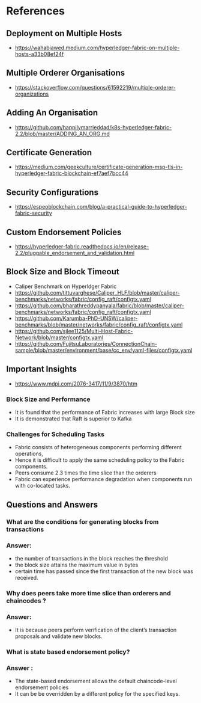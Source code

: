 # References

## Deployment on Multiple Hosts
- https://wahabjawed.medium.com/hyperledger-fabric-on-multiple-hosts-a33b08ef24f

## Multiple Orderer Organisations
- https://stackoverflow.com/questions/61592219/multiple-orderer-organizations

## Adding An Organisation
- https://github.com/happilymarrieddad/k8s-hyperledger-fabric-2.2/blob/master/ADDING_AN_ORG.md

## Certificate Generation
- https://medium.com/geekculture/certificate-generation-msp-tls-in-hyperledger-fabric-blockchain-ef7aef7bcc44

## Security Configurations
- https://espeoblockchain.com/blog/a-practical-guide-to-hyperledger-fabric-security

## Custom Endorsement Policies
- https://hyperledger-fabric.readthedocs.io/en/release-2.2/pluggable_endorsement_and_validation.html

## Block Size and Block Timeout
- Caliper Benchmark on Hyperldger Fabric
- https://github.com/tittuvarghese/Caliper_HLF/blob/master/caliper-benchmarks/networks/fabric/config_raft/configtx.yaml
- https://github.com/bharathreddypanyala/fabric/blob/master/caliper-benchmarks/networks/fabric/config_raft/configtx.yaml
- https://github.com/Karumba-PhD-UNSW/caliper-benchmarks/blob/master/networks/fabric/config_raft/configtx.yaml
- https://github.com/sjlee1125/Multi-Host-Fabric-Network/blob/master/configtx.yaml
- https://github.com/FujitsuLaboratories/ConnectionChain-sample/blob/master/environment/base/cc_env/yaml-files/configtx.yaml

## Important Insights
- https://www.mdpi.com/2076-3417/11/9/3870/htm

### Block Size and Performance
- It is found that the performance of Fabric increases with large Block size
- It is demonstrated that Raft is superior to Kafka

### Challenges for Scheduling Tasks
- Fabric consists of heterogeneous components performing different operations, 
- Hence it is difficult to apply the same scheduling policy to the Fabric components.
- Peers consume 2.3 times the time slice than the orderers 
- Fabric can experience performance degradation when components run with co-located tasks.

## Questions and Answers

### What are the conditions for generating blocks from transactions
### Answer: 
- the number of transactions in the block reaches the threshold
- the block size attains the maximum value in bytes
- certain time has passed since the first transaction of the new block was received. 

### Why does peers take more time slice than orderers and chaincodes ?
### Answer:
- It is because peers perform verification of the client’s transaction proposals and validate new blocks. 

### What is state based endorsement policy?
### Answer :
- The state-based endorsement allows the default chaincode-level endorsement policies
- It can be be overridden by a different policy for the specified keys.
